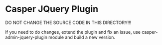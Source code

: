 Casper JQuery Plugin
==========================

DO NOT CHANGE THE SOURCE CODE IN THIS DIRECTORY!!!

If you need to do changes, extend the plugin and fix an issue, use casper-admin-jquery-plugin module and build a new version.